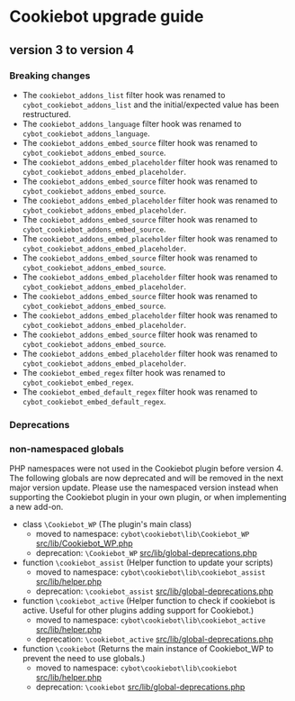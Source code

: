 # Cookiebot upgrade guide

## version 3 to version 4

### Breaking changes
- The `cookiebot_addons_list` filter hook was renamed to `cybot_cookiebot_addons_list` and the initial/expected value has been restructured.
- The `cookiebot_addons_language` filter hook was renamed to `cybot_cookiebot_addons_language`.
- The `cookiebot_addons_embed_source` filter hook was renamed to `cybot_cookiebot_addons_embed_source`.
- The `cookiebot_addons_embed_placeholder` filter hook was renamed to `cybot_cookiebot_addons_embed_placeholder`.
- The `cookiebot_addons_embed_source` filter hook was renamed to `cybot_cookiebot_addons_embed_source`.
- The `cookiebot_addons_embed_placeholder` filter hook was renamed to `cybot_cookiebot_addons_embed_placeholder`.
- The `cookiebot_addons_embed_source` filter hook was renamed to `cybot_cookiebot_addons_embed_source`.
- The `cookiebot_addons_embed_placeholder` filter hook was renamed to `cybot_cookiebot_addons_embed_placeholder`.
- The `cookiebot_addons_embed_source` filter hook was renamed to `cybot_cookiebot_addons_embed_source`.
- The `cookiebot_addons_embed_placeholder` filter hook was renamed to `cybot_cookiebot_addons_embed_placeholder`.
- The `cookiebot_addons_embed_source` filter hook was renamed to `cybot_cookiebot_addons_embed_source`.
- The `cookiebot_addons_embed_placeholder` filter hook was renamed to `cybot_cookiebot_addons_embed_placeholder`.
- The `cookiebot_addons_embed_source` filter hook was renamed to `cybot_cookiebot_addons_embed_source`.
- The `cookiebot_addons_embed_placeholder` filter hook was renamed to `cybot_cookiebot_addons_embed_placeholder`.
- The `cookiebot_embed_regex` filter hook was renamed to `cybot_cookiebot_embed_regex`.
- The `cookiebot_embed_default_regex` filter hook was renamed to `cybot_cookiebot_embed_default_regex`.

### Deprecations

### non-namespaced globals
PHP namespaces were not used in the Cookiebot plugin before version 4.
The following globals are now deprecated and will be removed in the next major version update.
Please use the namespaced version instead when supporting the Cookiebot plugin in your own plugin, or when implementing a new add-on.

- class `\Cookiebot_WP` (The plugin's main class)
  - moved to namespace: `cybot\cookiebot\lib\Cookiebot_WP` [src/lib/Cookiebot_WP.php](src/lib/Cookiebot_WP.php)
  - deprecation: `\Cookiebot_WP` [src/lib/global-deprecations.php](src/lib/global-deprecations.php)
- function `\cookiebot_assist` (Helper function to update your scripts)
  - moved to namespace: `cybot\cookiebot\lib\cookiebot_assist` [src/lib/helper.php](src/lib/helper.php)
  - deprecation: `\cookiebot_assist` [src/lib/global-deprecations.php](src/lib/global-deprecations.php)
- function `\cookiebot_active` (Helper function to check if cookiebot is active. Useful for other plugins adding support for Cookiebot.)
  - moved to namespace: `cybot\cookiebot\lib\cookiebot_active` [src/lib/helper.php](src/lib/helper.php)
  - deprecation: `\cookiebot_active` [src/lib/global-deprecations.php](src/lib/global-deprecations.php)
- function `\cookiebot` (Returns the main instance of Cookiebot_WP to prevent the need to use globals.)
  - moved to namespace: `cybot\cookiebot\lib\cookiebot` [src/lib/helper.php](src/lib/helper.php)
  - deprecation: `\cookiebot` [src/lib/global-deprecations.php](src/lib/global-deprecations.php)
